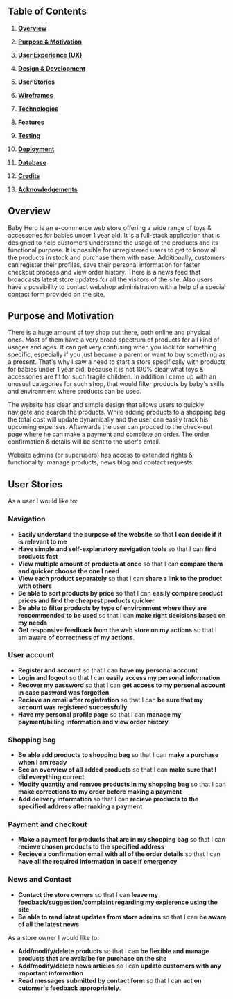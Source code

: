 

## Table of Contents

1.  <a  href="#overview">**Overview**</a>

1.  <a  href="#purpose">**Purpose & Motivation**</a>

2.  <a  href="#ux">**User Experience (UX)**</a>

3.  <a  href="#design">**Design & Development**</a>

4.  <a  href="#userstories">**User Stories**</a>

5.  <a  href="#wireframes">**Wireframes**</a>

6.  <a  href="#technologies">**Technologies**</a>

7.  <a  href="#features">**Features**</a>

8.  <a  href="#testing">**Testing**</a>

9.  <a  href="#deployment">**Deployment**</a>

10. <a  href="#database">**Database**</a>

11. <a  href="#credits">**Credits**</a>

12. <a  href="#acknowledgements">**Acknowledgements**</a>

## Overview

Baby Hero is an e-commerce web store offering a wide range of toys & accessories for babies under 1 year old. It is a full-stack application that is designed to help customers understand the usage of the products and its functional purpose. It is possible for unregistered users to get to know all the products in stock and purchase them with ease. Additionally, customers can register their profiles, save their personal information for faster checkout process and view order history. There is a news feed that broadcasts  latest store updates for all the visitors of the site. Also users have a possibility to contact webshop administration with a help of a special contact form provided on the site.

<span  id="purpose"></span>
## Purpose and Motivation
There is a huge amount of toy shop out there, both online and physical ones. Most of them have a very broad spectrum of products for all kind of usages and ages. It can get very confusing when you look for something specific, especially if you just became a parent or want to buy something as a present. That's why I saw a need to start a store specifically with products for babies under 1 year old, because it is not 100% clear what toys & accessories are fit for such fragile children. In addition I came up with an unusual categories for such shop, that would filter products by baby's skills and environment where products can be used.

The website has clear and simple design that allows users to quickly navigate and search the products. While adding products to a shopping bag the total cost will update dynamically and the user can easily track his upcoming expenses. Afterwards the user can procced to the check-out page where he can make a payment and complete an order. The order confirmation & details will be sent to the user's email.

Website admins (or superusers) has access to extended rights & functionality: manage products, news blog and contact requests. 

## User Stories

As a user I would like to:

### Navigation
- **Easily understand the purpose of the website** so that **I can decide if it is relevant to me**
- **Have simple and self-explanatory navigation tools** so that I can **find products fast**
- **View multiple amount of products at once** so that I can **compare them and quicker choose the one I need**
- **View each product separately** so that I can **share a link to the product with others**
- **Be able to sort products by price** so that I can **easily compare product prices and find the cheapest products quicker**
- **Be able to filter products by type of environment where they are reccommended to be used** so that I can **make right decisions based on my needs**
- **Get responsive feedback from the web store on my actions** so that I am **aware of correctness of my actions**.

### User account
- **Register and account** so that I can **have my personal account**
- **Login and logout** so that I can **easily access my personal information**
- **Recover my password** so that I can **get access to my personal account in case pasword was forgotten**
- **Recieve an email after registration** so that I can **be sure that my account was registered successfully**
- **Have my personal profile page** so that I can **manage my payment/billing information and view order history**

### Shopping bag
- **Be able add products to shopping bag** so that I can **make a purchase when I am ready**
- **See an overview of all added products** so that I can **make sure that I did everything correct**
- **Modify quantity and remvoe products in my shopping bag** so that I can **make corrections to my order before making a payment**
- **Add delivery information** so that I can **recieve products to the specified address after making a payment**

### Payment and checkout
- **Make a payment for products that are in my shopping bag** so that I can **recieve chosen products to the specified address**
- **Recieve a confirmation email with all of the order details** so that I can **have all the required information in case if emergency**


### News and Contact
- **Contact the store owners** so that I can **leave my feedback/suggestion/complaint regarding my expierence using the site**
- **Be able to read latest updates from store admins** so that I can **be aware of all the latest news**

As a store owner I would like to:

- **Add/modify/delete products** so that I can **be flexible and manage products that are avaialbe for purchase on the site**
- **Add/modify/delete news articles** so I can **update customers with any important information**
- **Read messages submitted by contact form** so that I can **act on cutomer's feedback appropriately**.

